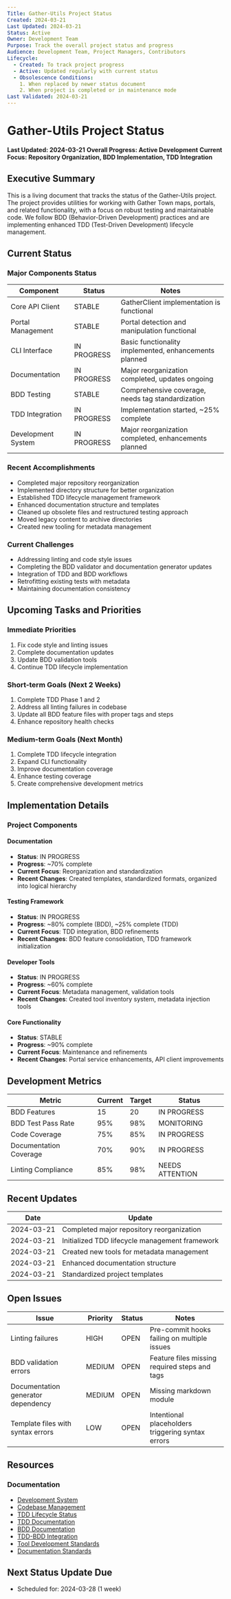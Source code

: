 ```yaml
---
Title: Gather-Utils Project Status
Created: 2024-03-21
Last Updated: 2024-03-21
Status: Active
Owner: Development Team
Purpose: Track the overall project status and progress
Audience: Development Team, Project Managers, Contributors
Lifecycle:
  - Created: To track project progress
  - Active: Updated regularly with current status
  - Obsolescence Conditions:
    1. When replaced by newer status document
    2. When project is completed or in maintenance mode
Last Validated: 2024-03-21
---
```


# Gather-Utils Project Status

**Last Updated: 2024-03-21**
**Overall Progress: Active Development**
**Current Focus: Repository Organization, BDD Implementation, TDD Integration**

## Executive Summary

This is a living document that tracks the status of the Gather-Utils project. The project provides utilities for working with Gather Town maps, portals, and related functionality, with a focus on robust testing and maintainable code. We follow BDD (Behavior-Driven Development) practices and are implementing enhanced TDD (Test-Driven Development) lifecycle management.

## Current Status

### Major Components Status

| Component | Status | Notes |
|-----------|--------|-------|
| Core API Client | STABLE | GatherClient implementation is functional |
| Portal Management | STABLE | Portal detection and manipulation functional |
| CLI Interface | IN PROGRESS | Basic functionality implemented, enhancements planned |
| Documentation | IN PROGRESS | Major reorganization completed, updates ongoing |
| BDD Testing | STABLE | Comprehensive coverage, needs tag standardization |
| TDD Integration | IN PROGRESS | Implementation started, ~25% complete |
| Development System | IN PROGRESS | Major reorganization completed, enhancements planned |

### Recent Accomplishments

- Completed major repository reorganization
- Implemented directory structure for better organization
- Established TDD lifecycle management framework
- Enhanced documentation structure and templates
- Cleaned up obsolete files and restructured testing approach
- Moved legacy content to archive directories
- Created new tooling for metadata management

### Current Challenges

- Addressing linting and code style issues
- Completing the BDD validator and documentation generator updates
- Integration of TDD and BDD workflows
- Retrofitting existing tests with metadata
- Maintaining documentation consistency

## Upcoming Tasks and Priorities

### Immediate Priorities

1. Fix code style and linting issues
2. Complete documentation updates
3. Update BDD validation tools
4. Continue TDD lifecycle implementation

### Short-term Goals (Next 2 Weeks)

1. Complete TDD Phase 1 and 2
2. Address all linting failures in codebase
3. Update all BDD feature files with proper tags and steps
4. Enhance repository health checks

### Medium-term Goals (Next Month)

1. Complete TDD lifecycle integration
2. Expand CLI functionality
3. Improve documentation coverage
4. Enhance testing coverage
5. Create comprehensive development metrics

## Implementation Details

### Project Components

#### Documentation

- **Status**: IN PROGRESS
- **Progress**: ~70% complete
- **Current Focus**: Reorganization and standardization
- **Recent Changes**: Created templates, standardized formats, organized into logical hierarchy

#### Testing Framework

- **Status**: IN PROGRESS
- **Progress**: ~80% complete (BDD), ~25% complete (TDD)
- **Current Focus**: TDD integration, BDD refinements
- **Recent Changes**: BDD feature consolidation, TDD framework initialization

#### Developer Tools

- **Status**: IN PROGRESS
- **Progress**: ~60% complete
- **Current Focus**: Metadata management, validation tools
- **Recent Changes**: Created tool inventory system, metadata injection tools

#### Core Functionality

- **Status**: STABLE
- **Progress**: ~90% complete
- **Current Focus**: Maintenance and refinements
- **Recent Changes**: Portal service enhancements, API client improvements

## Development Metrics

| Metric | Current | Target | Status |
|--------|---------|--------|--------|
| BDD Features | 15 | 20 | IN PROGRESS |
| BDD Test Pass Rate | 95% | 98% | MONITORING |
| Code Coverage | 75% | 85% | IN PROGRESS |
| Documentation Coverage | 70% | 90% | IN PROGRESS |
| Linting Compliance | 85% | 98% | NEEDS ATTENTION |

## Recent Updates

| Date | Update |
|------|--------|
| 2024-03-21 | Completed major repository reorganization |
| 2024-03-21 | Initialized TDD lifecycle management framework |
| 2024-03-21 | Created new tools for metadata management |
| 2024-03-21 | Enhanced documentation structure |
| 2024-03-21 | Standardized project templates |

## Open Issues

| Issue | Priority | Status | Notes |
|-------|----------|--------|-------|
| Linting failures | HIGH | OPEN | Pre-commit hooks failing on multiple issues |
| BDD validation errors | MEDIUM | OPEN | Feature files missing required steps and tags |
| Documentation generator dependency | MEDIUM | OPEN | Missing markdown module |
| Template files with syntax errors | LOW | OPEN | Intentional placeholders triggering syntax errors |

## Resources

### Documentation
- [Development System](./DEV_SYSTEM_PROJECT_MANAGEMENT.md)
- [Codebase Management](./CODEBASE_PROJECT_MANAGEMENT.md)
- [TDD Lifecycle Status](./current/tdd_lifecycle_status.md)
- [TDD Documentation](./tdd/README.md)
- [BDD Documentation](./bdd/README.md)
- [TDD-BDD Integration](./tdd-bdd-integration.md)
- [Tool Development Standards](./TOOL_DEVELOPMENT_STANDARDS.md)
- [Documentation Standards](./DOCUMENTATION_STANDARDS.md)

## Next Status Update Due

- Scheduled for: 2024-03-28 (1 week)
